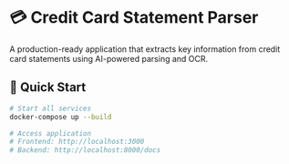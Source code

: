 # 💳 Credit Card Statement Parser

A production-ready application that extracts key information from credit card statements using AI-powered parsing and OCR.

## 🚀 Quick Start
```bash
# Start all services
docker-compose up --build

# Access application
# Frontend: http://localhost:3000
# Backend: http://localhost:8000/docs